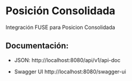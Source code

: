 # Posición Consolidada

Integración FUSE para Posicion Consolidada

Documentación:
---

* JSON:
http://localhost:8080/api/v1/api-doc

* Swagger UI
http://localhost:8080/swagger-ui

